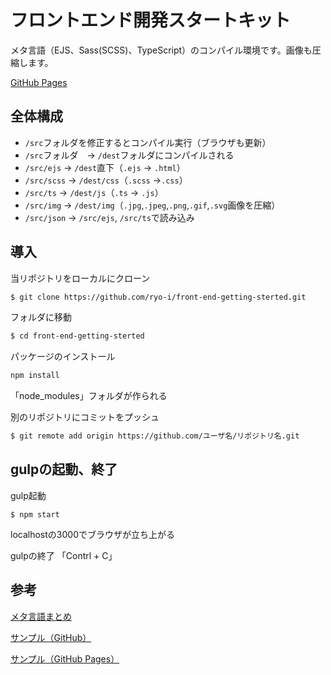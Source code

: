 # フロントエンド開発スタートキット

メタ言語（EJS、Sass(SCSS)、TypeScript）のコンパイル環境です。画像も圧縮します。

[GitHub Pages](https://ryo-i.github.io/front-end-getting-sterted/dest/)

## 全体構成
* `/src`フォルダを修正するとコンパイル実行（ブラウザも更新）
* `/src`フォルダ　-> `/dest`フォルダにコンパイルされる
* `/src/ejs` -> `/dest`直下（`.ejs` -> `.html`）
* `/src/scss` -> `/dest/css`（`.scss` ->`.css`）
* `/src/ts` -> `/dest/js`（`.ts` -> `.js`）
* `/src/img` -> `/dest/img`（`.jpg`,`.jpeg`,`.png`,`.gif`,`.svg`画像を圧縮）
* `/src/json` -> `/src/ejs`, `/src/ts`で読み込み

## 導入

当リポジトリをローカルにクローン
```sh
$ git clone https://github.com/ryo-i/front-end-getting-sterted.git
```

フォルダに移動
```sh
$ cd front-end-getting-sterted
```

パッケージのインストール
```sh
npm install
```
「node_modules」フォルダが作られる

別のリポジトリにコミットをプッシュ
```sh
$ git remote add origin https://github.com/ユーザ名/リポジトリ名.git
```

## gulpの起動、終了

gulp起動
```
$ npm start
```
localhostの3000でブラウザが立ち上がる

gulpの終了
「Contrl + C」


## 参考

[メタ言語まとめ](https://qiita.com/i-ryo/items/fa8383432fedb5dfc764)

[サンプル（GitHub）](https://github.com/ryo-i/frontendMetaLanguage)

[サンプル（GitHub Pages）](https://ryo-i.github.io/frontendMetaLanguage/dest/)
